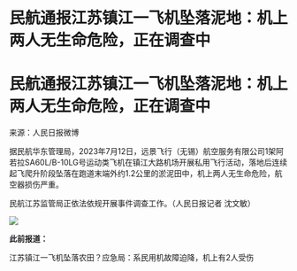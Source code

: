 # 民航通报江苏镇江一飞机坠落泥地：机上两人无生命危险，正在调查中

# 民航通报江苏镇江一飞机坠落泥地：机上两人无生命危险，正在调查中

来源：人民日报微博

据民航华东管理局，2023年7月12日，远景飞行（无锡）航空服务有限公司1架阿若拉SA60L/B-10LG号运动类飞机在镇江大路机场开展私用飞行活动，落地后连续起飞爬升阶段坠落在跑道末端外约1.2公里的淤泥田中，机上两人无生命危险，航空器损伤严重。

民航江苏监管局正依法依规开展事件调查工作。（人民日报记者 沈文敏）

![](https://inews.gtimg.com/om_bt/OPtI2wfcBwPfJJl1jK5FV4pla0D4rKYCPO4zVhFtiGC3UAA/1000)

**此前报道：**

江苏镇江一飞机坠落农田？应急局：系民用机故障迫降，机上有2人受伤

